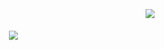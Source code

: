 <img align="right" src="https://visitor-badge.laobi.icu/badge?page_id=Fadhili5.Fadhili5" />

<h1 align="center">
  <img src="C:\Users\HP\Downloads\RRBZ210000 (2).png">
</h1>
<!--
**Fadhili5/Fadhili5** is a ✨ _special_ ✨ repository because its `README.md` (this file) appears on your GitHub profile.

Here are some ideas to get you started:

- 🔭 I’m currently working on ...
- 🌱 I’m currently learning ...
- 👯 I’m looking to collaborate on ...
- 🤔 I’m looking for help with ...
- 💬 Ask me about ...
- 📫 How to reach me: ...
- 😄 Pronouns: ...
- ⚡ Fun fact: ...
-->

